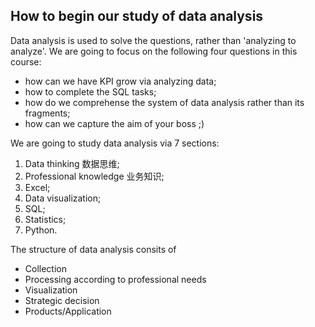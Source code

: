 ## How to begin our study of data analysis
Data analysis is used to solve the questions, rather than 'analyzing to analyze'. We are going to focus on the following four questions in this course:
- how can we have KPI grow via analyzing data;
- how to complete the SQL tasks;
- how do we comprehense the system of data analysis rather than its fragments;
- how can we capture the aim of your boss ;)

We are going to study data analysis via 7 sections:
1. Data thinking 数据思维;
2. Professional knowledge 业务知识;
3. Excel;
4. Data visualization;
5. SQL;
6. Statistics;
7. Python.

The structure of data analysis consits of
- Collection
- Processing according to professional needs
- Visualization
- Strategic decision
- Products/Application


